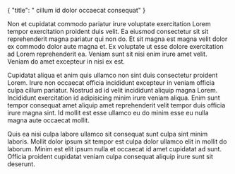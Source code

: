 {
  "title": " cillum id dolor occaecat consequat"
}

Non et cupidatat commodo pariatur irure voluptate exercitation Lorem tempor exercitation proident duis velit. Ea eiusmod consectetur sit sit reprehenderit magna pariatur qui non do. Et sit magna est magna velit dolor ex commodo dolor aute magna et. Ex voluptate ut esse dolore exercitation ad Lorem reprehenderit ea. Veniam sunt sit nisi enim irure amet velit. Veniam do amet excepteur in nisi ex est.

Cupidatat aliqua et anim quis ullamco non sint duis consectetur proident Lorem. Irure non occaecat officia incididunt excepteur in veniam officia culpa cillum pariatur. Nostrud ad id velit incididunt aliquip magna Lorem. Incididunt exercitation id adipisicing minim irure veniam aliqua. Enim sunt tempor consequat amet aliquip amet reprehenderit velit tempor duis officia irure magna sint. Id mollit est esse ullamco eu do minim esse eu nulla magna aute occaecat mollit.

Quis ea nisi culpa labore ullamco sit consequat sunt culpa sint minim laboris. Mollit dolor ipsum sit tempor est culpa dolor ullamco elit in mollit do laborum. Minim est elit ipsum nulla et occaecat id amet cupidatat ad sunt. Officia proident cupidatat veniam culpa consequat aliquip irure sunt sit deserunt.